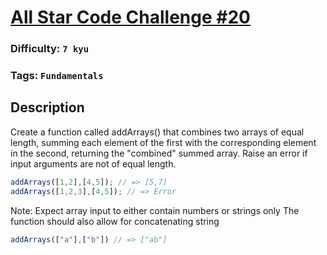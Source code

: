 # [All Star Code Challenge #20](https://www.codewars.com/kata/5865a75da5f19147370000c7)

### Difficulty: `7 kyu`

### Tags: `Fundamentals` 

## Description

Create a function called addArrays() that combines two arrays of equal length, summing each element of the first with the corresponding element in the second, returning the "combined" summed array.
Raise an error if input arguments are not of equal length.

```js
addArrays([1,2],[4,5]); // => [5,7]
addArrays([1,2,3],[4,5]); // => Error
```

Note:
Expect array input to either contain numbers or strings only
The function should also allow for concatenating string

```js
addArrays(["a"],["b"]) // => ["ab"]
```